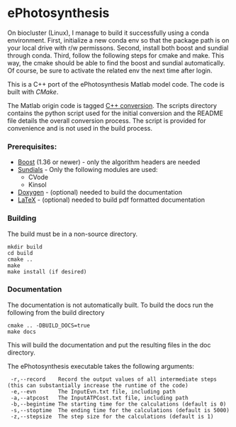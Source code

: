 # ePhotosynthesis

On biocluster (Linux), I manage to build it successfully using a conda environment. First, initialize a new conda env so that the package path is on your local drive with r/w permissons. Second, install both boost and sundial through conda. Third, follow the following steps for cmake and make. This way, the cmake should be able to find the boost and sundial automatically. Of course, be sure to activate the related env the next time after login.

This is a C++ port of the ePhotosynthesis Matlab model code. The code is built with
*CMake*.

The Matlab origin code is tagged [C++ conversion](https://github.com/cropsinsilico/ePhotosynthesis/releases/tag/1.0.0). The scripts
directory contains the python script used for the initial conversion and the README file details the overall conversion process.
The script is provided for convenience and is not used in the build process.

### Prerequisites:
- [Boost](https://www.boost.org/) (1.36 or newer) - only the algorithm headers are needed
- [Sundials](https://computing.llnl.gov/projects/sundials) - Only the following modules are used:
  - CVode
  - Kinsol
- [Doxygen](https://www.doxygen.nl/index.html) - (optional) needed to build the documentation
- [LaTeX](https://www.latex-project.org/) - (optional) needed to build pdf formatted documentation

### Building
The build must be in a non-source directory.
```
mkdir build
cd build
cmake ..
make
make install (if desired)
```

### Documentation
The documentation is not automatically built. To build the docs run the following from the build directory
```
cmake .. -DBUILD_DOCS=true
make docs
```

This will build the documentation and put the resulting files in the doc directory.

The ePhotosynthesis executable takes the following arguments:
```
 -r,--record    Record the output values of all intermediate steps (this can substantially increase the runtime of the code)
 -e,--evn       The InputEvn.txt file, including path
 -a,--atpcost   The InputATPCost.txt file, including path
 -b,--begintime The starting time for the calculations (default is 0)
 -s,--stoptime  The ending time for the calculations (default is 5000)
 -z,--stepsize  The step size for the calculations (default is 1)
```
